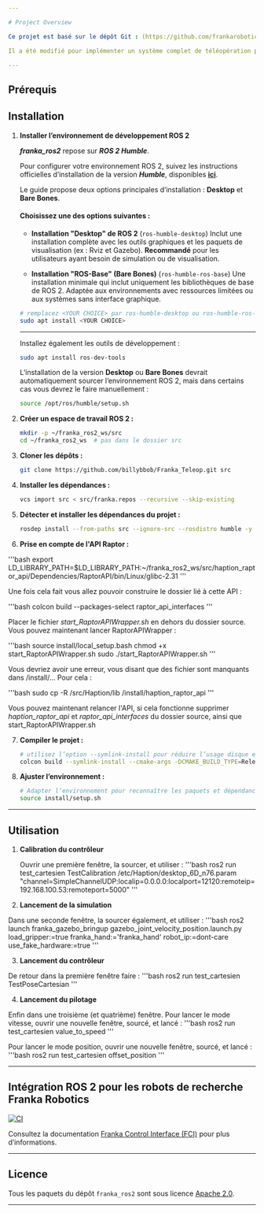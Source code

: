 ```yaml
---

# Project Overview

Ce projet est basé sur le dépôt Git : (https://github.com/frankarobotics/franka_ros2), où vous pourrez trouver des informations complémentaires.

Il a été modifié pour implémenter un système complet de téléopération pour le robot Franka FR3 en utilisant un contrôleur haptique **Haption Desktop 6D**. Ce système permet de contrôler le robot à distance avec un retour de force haptique, offrant ainsi une interface intuitive pour la manipulation robotique avancée. Il intègre également une simulation sous **Gazebo Fortress** afin de faciliter la prise en main du contrôleur.

---
```


## Prérequis

## Installation

1. **Installer l’environnement de développement ROS 2**

   ***franka\_ros2*** repose sur ***ROS 2 Humble***.

   Pour configurer votre environnement ROS 2, suivez les instructions officielles d’installation de la version ***Humble***, disponibles [**ici**](https://docs.ros.org/en/humble/Installation/Ubuntu-Install-Debs.html).

   Le guide propose deux options principales d’installation : **Desktop** et **Bare Bones**.

   #### Choisissez **une** des options suivantes :

   * **Installation "Desktop" de ROS 2** (`ros-humble-desktop`)
     Inclut une installation complète avec les outils graphiques et les paquets de visualisation (ex : Rviz et Gazebo).
     **Recommandé** pour les utilisateurs ayant besoin de simulation ou de visualisation.

   * **Installation "ROS-Base" (Bare Bones)** (`ros-humble-ros-base`)
     Une installation minimale qui inclut uniquement les bibliothèques de base de ROS 2.
     Adaptée aux environnements avec ressources limitées ou aux systèmes sans interface graphique.

   ```bash
   # remplacez <YOUR CHOICE> par ros-humble-desktop ou ros-humble-ros-base
   sudo apt install <YOUR CHOICE>
   ```

   ---

   Installez également les outils de développement :

   ```bash
   sudo apt install ros-dev-tools
   ```

   L’installation de la version **Desktop** ou **Bare Bones** devrait automatiquement sourcer l’environnement ROS 2, mais dans certains cas vous devrez le faire manuellement :

   ```bash
   source /opt/ros/humble/setup.sh
   ```

2. **Créer un espace de travail ROS 2 :**

   ```bash
   mkdir -p ~/franka_ros2_ws/src
   cd ~/franka_ros2_ws  # pas dans le dossier src
   ```

3. **Cloner les dépôts :**

   ```bash
   git clone https://github.com/billybbob/Franka_Teleop.git src
   ```

4. **Installer les dépendances :**

   ```bash
   vcs import src < src/franka.repos --recursive --skip-existing
   ```

5. **Détecter et installer les dépendances du projet :**

   ```bash
   rosdep install --from-paths src --ignore-src --rosdistro humble -y
   ```

6. **Prise en compte de l'API Raptor :**

  '''bash
  export LD_LIBRARY_PATH=$LD_LIBRARY_PATH:~/franka_ros2_ws/src/haption_raptor_api/Dependencies/RaptorAPI/bin/Linux/glibc-2.31
  '''

  Une fois cela fait vous allez pouvoir construire le dossier lié à cette API :

  '''bash
  colcon build --packages-select raptor_api_interfaces
  '''

  Placer le fichier *start_RaptorAPIWrapper.sh* en dehors du dossier source. Vous pouvez maintenant lancer RaptorAPIWrapper :

  '''bash
  source install/local_setup.bash
  chmod +x start_RaptorAPIWrapper.sh
  sudo ./start_RaptorAPIWrapper.sh
  '''

  Vous devriez avoir une erreur, vous disant que des fichier sont manquants dans /install/... Pour cela :

  '''bash
  sudo cp -R /src/Haption/lib /install/haption_raptor_api
  '''

  Vous pouvez maintenant relancer l'API, si cela fonctionne supprimer *haption_raptor_api* et *raptor_api_interfaces* du dossier source, ainsi que start_RaptorAPIWrapper.sh

7. **Compiler le projet :**

   ```bash
   # utilisez l’option --symlink-install pour réduire l’usage disque et faciliter le développement
   colcon build --symlink-install --cmake-args -DCMAKE_BUILD_TYPE=Release
   ```

8. **Ajuster l’environnement :**

   ```bash
   # Adapter l’environnement pour reconnaître les paquets et dépendances de votre workspace ROS 2 fraîchement compilé
   source install/setup.sh
   ```

---
## Utilisation

1. **Calibration du contrôleur**

   Ouvrir une première fenêtre, la sourcer, et utiliser :
  '''bash
  ros2 run test_cartesien TestCalibration /etc/Haption/desktop_6D_n76.param "channel=SimpleChannelUDP:localip=0.0.0.0:localport=12120:remoteip=192.168.100.53:remoteport=5000"
  '''
  
2.  **Lancement de la simulation**

  Dans une seconde fenêtre, la sourcer également, et utiliser :
  '''bash
  ros2 launch franka_gazebo_bringup gazebo_joint_velocity_position.launch.py load_gripper:=true franka_hand:='franka_hand' robot_ip:=dont-care use_fake_hardware:=true
  '''

3. **Lancement du contrôleur**

  De retour dans la première fenêtre faire :
  '''bash
  ros2 run test_cartesien TestPoseCartesian
  '''

4. **Lancement du pilotage**

  Enfin dans une troisième (et quatrième) fenêtre.
  Pour lancer le mode vitesse, ouvrir une nouvelle fenêtre, sourcé, et lancé :
   '''bash
  ros2 run test_cartesien value_to_speed
  '''

  Pour lancer le mode position, ouvrir une nouvelle fenêtre, sourcé, et lancé :
  '''bash
  ros2 run test_cartesien offset_position
  '''

---

## Intégration ROS 2 pour les robots de recherche Franka Robotics

[![CI](https://github.com/frankaemika/franka_ros2/actions/workflows/ci.yml/badge.svg)](https://github.com/frankaemika/franka_ros2/actions/workflows/ci.yml)

Consultez la documentation [Franka Control Interface (FCI)][fci-docs] pour plus d’informations.

---

## Licence

Tous les paquets du dépôt `franka_ros2` sont sous licence [Apache 2.0][apache-2.0].

[apache-2.0]: https://www.apache.org/licenses/LICENSE-2.0.html
[fci-docs]: https://frankaemika.github.io/docs

---

